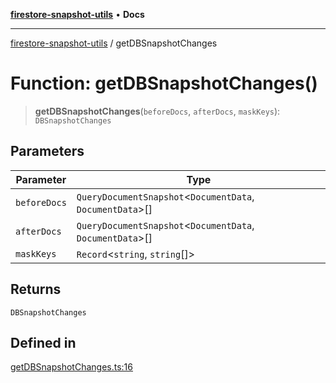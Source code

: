 [**firestore-snapshot-utils**](../README.md) • **Docs**

---

[firestore-snapshot-utils](../README.md) / getDBSnapshotChanges

# Function: getDBSnapshotChanges()

> **getDBSnapshotChanges**(`beforeDocs`, `afterDocs`, `maskKeys`): `DBSnapshotChanges`

## Parameters

| Parameter    | Type                                                        |
| ------------ | ----------------------------------------------------------- |
| `beforeDocs` | `QueryDocumentSnapshot`\<`DocumentData`, `DocumentData`\>[] |
| `afterDocs`  | `QueryDocumentSnapshot`\<`DocumentData`, `DocumentData`\>[] |
| `maskKeys`   | `Record`\<`string`, `string`[]\>                            |

## Returns

`DBSnapshotChanges`

## Defined in

[getDBSnapshotChanges.ts:16](https://github.com/ericvera/firestore-snapshot-utils/blob/main/src/getDBSnapshotChanges.ts#L16)
